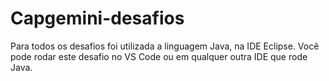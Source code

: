# Capgemini-desafios

Para todos os desafios foi utilizada a linguagem Java, na IDE Eclipse. 
Você pode rodar este desafio no VS Code ou em qualquer outra IDE que rode Java.
